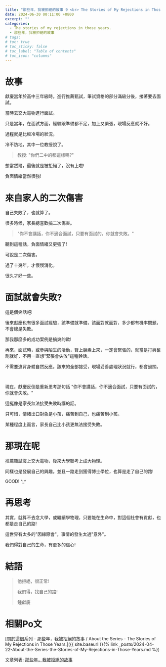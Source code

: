 ```yaml
---
title: "那些年，我被拒絕的故事 9 <br> The Stories of My Rejections in Those Years. 9"
date: 2024-06-30 00:11:00 +0800
excerpt: ""
categories:
  - The stories of my rejections in those years.
  - 那些年，我被拒絕的故事
# tags:
# toc: true
# toc_sticky: false
# toc_label: "Table of contents"
# toc_icon: "columns"
---
```


# 故事

獻慶當年於高中三年級時，進行推薦甄試，筆試資格的部分滿級分後，接著要去面試。

當時去交大電物進行面試。

只是當年，在面試方面，經驗跟準備都不足，加上又緊張，現場反應就不好。

過程就是比較冷場的狀況。

冷不防地，其中一位教授說了。

> 教授: "你們二中的都這樣嗎?"

想當然爾，最後就是被拒絕了，沒有上啦!

負面情緒當然很強!

# 來自家人的二次傷害

自己失敗了，也就算了。

很多時候，家長總喜歡搞二次傷害。

> "你不會講話，你不適合面試，只要有面試的，你就會失敗。"

聽到這種話，負面情緒又更強了!

可說是二次傷害。

過了十幾年，才慢慢消化。

很久才好一些。

# 面試就會失敗?

這是個笑話吧!

後來獻慶也有很多面試經驗，該準備就準備，該面對就面對，多少都有機率問題，不會總是失敗。

那我那麼多的成功案例是搞爽的歐!

再來，面試時，或參與陌生的活動，腎上腺素上來，一定會緊張的，就當是打興奮劑就好，不用一直想"緊張會失敗"這種幹話。

不需要違背身體自然反應，該來的全部接受，現場妥善處理狀況就行，都會過關。

<br>

現在，獻慶反倒是重新思考那句話 "你不會講話，你不適合面試，只要有面試的，你就會失敗。"

這挺像是家長無法接受失敗時講的話。

只可惜，情緒出口對象是小孩，痛苦到自己，也痛苦到小孩。

某種程度上而言，家長自己比小孩更無法接受失敗。

# 那現在呢

推薦甄試沒上交大電物，後來大學聯考上成大物理。

同樣也是發展自己的興趣，並且一路走到獲得博士學位，也算是走了自己的路!

GOOD! ^_^

# 再思考

其實，就算不去念大學，或繼續學物理，只要能在生命中，對這個社會有貢獻，也都是走自己的路!

這世界有太多的"因緣際會"，事情的發生太過"意外"。

我們得對自己的生命，有更多的信心!

# 結語

> 他拒絕，很正常!
> 
> 我們得，找自己的路!
>
> 鍾獻慶

# 相關Po文

[關於這個系列 - 那些年，我被拒絕的故事 / About the Series - The Stories of My Rejections in Those Years.]({{ site.baseurl }}{% link _posts/2024-04-22-About-the-Series-the-Stories-of-My-Rejections-in-Those-Years.md %})

文章列表: [那些年，我被拒絕的故事](https://hsienching.github.io/categories/#%E9%82%A3%E4%BA%9B%E5%B9%B4-%E6%88%91%E8%A2%AB%E6%8B%92%E7%B5%95%E7%9A%84%E6%95%85%E4%BA%8B)
